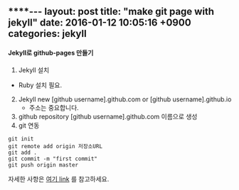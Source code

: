 ****---
layout: post
title:  "make git page with jekyll"
date:   2016-01-12 10:05:16 +0900
categories: jekyll
---

#### Jekyll로 github-pages 만들기
1. Jekyll 설치
 *	Ruby 설치 필요.
2. Jekyll new [github username].github.com or [github username].github.io
	* 주소는 중요합니다.
3. github repository [github username].github.com 이름으로 생성
4. git 연동
```
git init
git remote add origin 저장소URL
git add .
git commit -m "first commit"
git push origin master
```
자세한 사항은 [여기 link](http://nolboo.github.io/blog/2013/10/15/free-blog-with-github-jekyll) 를 참고하세요.
